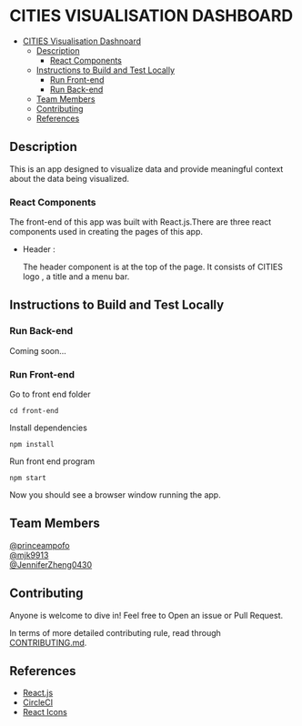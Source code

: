 # CITIES VISUALISATION DASHBOARD

- [CITIES Visualisation Dashnoard](#cities-visualisation-dashboard)
  - [Description](#description)
    - [React Components](#react-components)
  - [Instructions to Build and Test Locally](#instructions-to-build-and-test-locally)
    - [Run Front-end](#run-front-end)
    - [Run Back-end](#run-back-end)
  - [Team Members](#team-members)
  - [Contributing](#contributing)
  - [References](#references)

## Description

This is an app designed to visualize data and provide meaningful context about the data being visualized.

### React Components

The front-end of this app was built with React.js.There are three react components used in creating the pages of this app.

- Header :

  The header component is at the top of the page. It consists of CITIES logo , a title and a menu bar.

## Instructions to Build and Test Locally

### Run Back-end

Coming soon...

### Run Front-end

Go to front end folder

```
cd front-end
```

Install dependencies

```
npm install
```

Run front end program

```
npm start
```

Now you should see a browser window running the app.

## Team Members

[@princeampofo](https://github.com/princeampofo)  
[@mjk9913](https://github.com/mjk9913)  
[@JenniferZheng0430](https://github.com/JenniferZheng0430)

## Contributing

Anyone is welcome to dive in! Feel free to Open an issue or Pull Request.

In terms of more detailed contributing rule, read through
[CONTRIBUTING.md](./CONTRIBUTING.md).

## References

- [React.js](https://reactjs.org/)
- [CircleCI](https://circleci.com/)
- [React Icons](https://react-icons.github.io/react-icons/)
